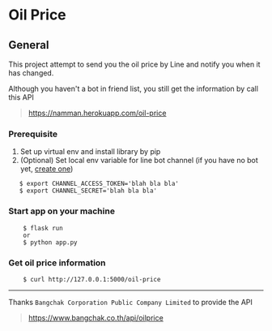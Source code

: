 # Oil Price

## General
This project attempt to send you the oil price by Line and notify you when it has changed.

Although you haven't a bot in friend list, you still get the information by call this API
> https://namman.herokuapp.com/oil-price

### Prerequisite
1. Set up virtual env and install library by pip
2. (Optional) Set local env variable for line bot channel 
   (if you have no bot yet, [create one](https://developers.line.biz/en/docs/line-developers-console/overview/#provider))
```
   $ export CHANNEL_ACCESS_TOKEN='blah bla bla'
   $ export CHANNEL_SECRET='blah bla bla'
```

### Start app on your machine
```
    $ flask run
    or
    $ python app.py
```

### Get oil price information
```
    $ curl http://127.0.0.1:5000/oil-price
```

---

Thanks `Bangchak Corporation Public Company Limited` to provide the API
> https://www.bangchak.co.th/api/oilprice
